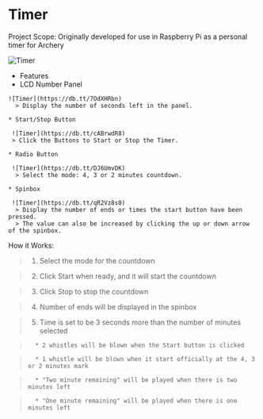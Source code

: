 # Timer

Project Scope: Originally developed for use in Raspberry Pi as a personal timer for Archery

![Timer](https://db.tt/7KbLB673)

  * Features
   * LCD Number Panel
     
    ![Timer](https://db.tt/7OdXHRbn)
      > Display the number of seconds left in the panel.
      
    * Start/Stop Button
     
     ![Timer](https://db.tt/cABrwdR8)
     > Click the Buttons to Start or Stop the Timer.
     
    * Radio Button
     
     ![Timer](https://db.tt/DJ6UmvDK)
      > Select the mode: 4, 3 or 2 minutes countdown.
      
    * Spinbox
     
     ![Timer](https://db.tt/qR2Vz8s0)
      > Display the number of ends or times the start button have been pressed.
      > The value can also be increased by clicking the up or down arrow of the spinbox.

How it Works:
> 1. Select the mode for the countdown

> 2. Click Start when ready, and it will start the countdown

> 3. Click Stop to stop the countdown

> 4. Number of ends will be displayed in the spinbox

> 5. Time is set to be 3 seconds more than the number of minutes selected

>       * 2 whistles will be blown when the Start button is clicked

>       * 1 whistle will be blown when it start officially at the 4, 3 or 2 minutes mark

>       * "Two minute remaining" will be played when there is two minutes left

>       * "One minute remaining" will be played when there is one minutes left
